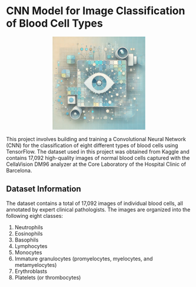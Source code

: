 # CNN Model for Image Classification of Blood Cell Types

<p align="center">
<img src="images/img2.png" width=50% height=50%>
</p>

This project involves building and training a Convolutional Neural Network (CNN) for the classification of eight different types of blood cells using TensorFlow. The dataset used in this project was obtained from Kaggle and contains 17,092 high-quality images of normal blood cells captured with the CellaVision DM96 analyzer at the Core Laboratory of the Hospital Clinic of Barcelona.

## Dataset Information
The dataset contains a total of 17,092 images of individual blood cells, all annotated by expert clinical pathologists. The images are organized into the following eight classes:

1. Neutrophils
2. Eosinophils
3. Basophils
4. Lymphocytes
5. Monocytes
6. Immature granulocytes (promyelocytes, myelocytes, and metamyelocytes)
7. Erythroblasts
8. Platelets (or thrombocytes)
